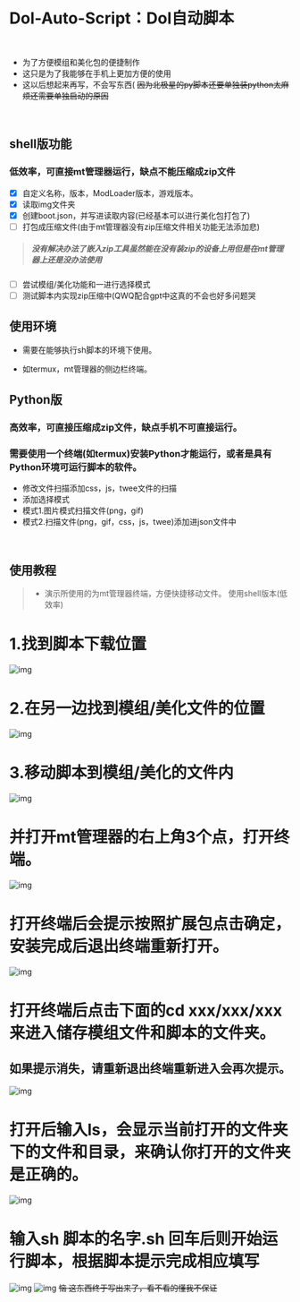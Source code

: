 # Dol-Auto-Script：Dol自动脚本

<br>

   - 为了方便模组和美化包的便捷制作
   - 这只是为了我能够在手机上更加方便的使用
   - 这以后想起来再写，不会写东西(
   ~~因为北极星的py脚本还要单独装python太麻烦还需要单独启动的原因~~

<br>

## shell版功能

### 低效率，可直接mt管理器运行，缺点不能压缩成zip文件

 - [x] 自定义名称，版本，ModLoader版本，游戏版本。
 - [x] 读取img文件夹
 - [x] 创建boot.json，并写进读取内容(已经基本可以进行美化包打包了)
 - [ ] 打包成压缩文件(由于mt管理器没有zip压缩文件相关功能无法添加悲)

> ##### 没有解决办法了嵌入zip工具虽然能在没有装zip的设备上用但是在mt管理器上还是没办法使用 

 - [ ] 尝试模组/美化功能和一进行选择模式
 - [ ] 测试脚本内实现zip压缩中(QWQ配合gpt中这真的不会也好多问题哭

## 使用环境
  - 需要在能够执行sh脚本的环境下使用。
    
  - 如termux，mt管理器的侧边栏终端。

## Python版

### 高效率，可直接压缩成zip文件，缺点手机不可直接运行。
### 需要使用一个终端(如termux)安装Python才能运行，或者是具有Python环境可运行脚本的软件。
 - 修改文件扫描添加css，js，twee文件的扫描
 - 添加选择模式
 - 模式1.图片模式扫描文件(png，gif)
 - 模式2.扫描文件(png，gif，css，js，twee)添加进json文件中
 

<br>

## 使用教程

>* 演示所使用的为mt管理器终端，方便快捷移动文件。
使用shell版本(低效率)

# 1.找到脚本下载位置
![img](https://github.com/hotianbexuanto/Dol-sh-Auto-Script/blob/90443e783f839b3e7c1e7fd230a8c5b4b85ba483/picture/1.jpg)
# 2.在另一边找到模组/美化文件的位置
![img](https://github.com/hotianbexuanto/Dol-sh-Auto-Script/blob/90443e783f839b3e7c1e7fd230a8c5b4b85ba483/picture/2.jpg)
# 3.移动脚本到模组/美化的文件内
![img](https://github.com/hotianbexuanto/Dol-sh-Auto-Script/blob/90443e783f839b3e7c1e7fd230a8c5b4b85ba483/picture/3.jpg)
# 并打开mt管理器的右上角3个点，打开终端。
![img](https://github.com/hotianbexuanto/Dol-sh-Auto-Script/blob/90443e783f839b3e7c1e7fd230a8c5b4b85ba483/picture/4.jpg)
# 打开终端后会提示按照扩展包点击确定，安装完成后退出终端重新打开。
![img](https://github.com/hotianbexuanto/Dol-sh-Auto-Script/blob/90443e783f839b3e7c1e7fd230a8c5b4b85ba483/picture/5.jpg)
# 打开终端后点击下面的cd xxx/xxx/xxx来进入储存模组文件和脚本的文件夹。
## 如果提示消失，请重新退出终端重新进入会再次提示。
![img](https://github.com/hotianbexuanto/Dol-sh-Auto-Script/blob/90443e783f839b3e7c1e7fd230a8c5b4b85ba483/picture/6.jpg)
# 打开后输入ls，会显示当前打开的文件夹下的文件和目录，来确认你打开的文件夹是正确的。
![img](https://github.com/hotianbexuanto/Dol-sh-Auto-Script/blob/90443e783f839b3e7c1e7fd230a8c5b4b85ba483/picture/7.jpg)
# 输入sh 脚本的名字.sh 回车后则开始运行脚本，根据脚本提示完成相应填写
![img](https://github.com/hotianbexuanto/Dol-sh-Auto-Script/blob/90443e783f839b3e7c1e7fd230a8c5b4b85ba483/picture/8.jpg)
![img](https://github.com/hotianbexuanto/Dol-sh-Auto-Script/blob/90443e783f839b3e7c1e7fd230a8c5b4b85ba483/picture/9.jpg)
~~恼 这东西终于写出来了，看不看的懂我不保证~~
